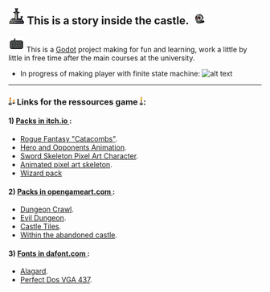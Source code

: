 
## ![ale text](assets/world/decorate/statue_sword.png) This is a story inside the castle. ![alt text](murray.png)


![alt text](assets/gui/keyboard.png) This is a [Godot](https://godotengine.org/) project making for fun and learning, work a little by little in free time after the main courses at the university.

- In progress of making player with finite state machine:
![alt text](Screencast.gif)

-----------------------------------------------------------------------------------------
### ![alt text](assets/world/decorate/candle/candleB_04.png) Links for the ressources game ![alt text](assets/world/decorate/candle/candleA_03.png): 

#### 1) <ins> **Packs in [itch.io](https://itch.io/)** </ins>:
- [Rogue Fantasy "Catacombs"](https://itch.io/queue/c/2326617/pixel-pack?game_id=603480).
- [Hero and Opponents Animation](https://itch.io/queue/c/2326617/pixel-pack?game_id=377218).
- [Sword Skeleton Pixel Art Character](https://itch.io/queue/c/2326617/pixel-pack?game_id=567091).
- [Animated pixel art skeleton](https://itch.io/queue/c/2326617/pixel-pack?game_id=914648).
- [Wizard pack](https://luizmelo.itch.io/wizard-pack)



#### 2) <ins> **Packs in [opengameart.com](https://opengameart.org/)** </ins>:
- [Dungeon Crawl](https://opengameart.org/content/dungeon-crawl-32x32-tiles).
- [Evil Dungeon](https://opengameart.org/content/evil-dungeon-asset-pack).
- [Castle Tiles](https://opengameart.org/content/castle-tiles-for-rpgs).
- [Within the abandoned castle](https://opengameart.org/content/within-the-abandoned-castle).



#### 3) <ins> **Fonts in [dafont.com](https://www.dafont.com/bitmap.php)** </ins>:
- [Alagard](https://www.dafont.com/alagard.font).
- [Perfect Dos VGA 437](https://www.dafont.com/perfect-dos-vga-437.font).

